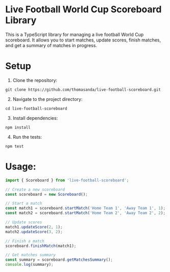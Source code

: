 # Live Football World Cup Scoreboard Library

This is a TypeScript library for managing a live football World Cup scoreboard. It allows you to start matches, update scores, finish matches, and get a summary of matches in progress.

# Setup

1. Clone the repository:

`git clone https://github.com/thomasanda/live-football-scoreboard.git`

2. Navigate to the project directory:

`cd live-football-scoreboard`

3. Install dependencies:

`npm install`

4. Run the tests:

`npm test`

# Usage:

```TypeScript
import { Scoreboard } from 'live-football-scoreboard';

// Create a new scoreboard
const scoreboard = new Scoreboard();

// Start a match
const match1 = scoreboard.startMatch('Home Team 1', 'Away Team 1', 1);
const match2 = scoreboard.startMatch('Home Team 2', 'Away Team 2', 2);

// Update scores
match1.updateScore(2, 1);
match2.updateScore(3, 2);

// Finish a match
scoreboard.finishMatch(match1);

// Get matches summary
const summary = scoreboard.getMatchesSummary();
console.log(summary);
```


